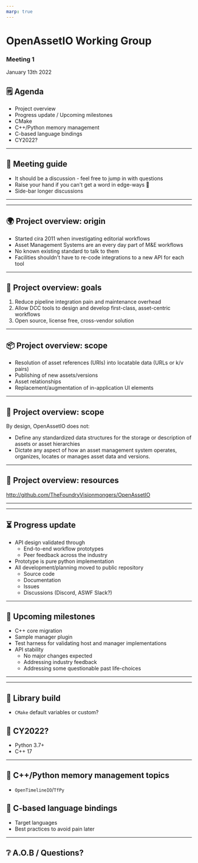 ```yaml
---
marp: true
---
```


# OpenAssetIO Working Group

### Meeting 1

January 13th 2022

## 🗒 Agenda

- Project overview
- Progress update / Upcoming milestones
- CMake
- C++/Python memory management
- C-based language bindings
- CY2022?

---

## 🤚 Meeting guide

- It should be a discussion - feel free to jump in with questions
- Raise your hand if you can't get a word in edge-ways 👀
- Side-bar longer discussions

---

---

## 🌍 Project overview: origin

- Started cira 2011 when investigating editorial workflows
- Asset Management Systems are an every day part of M&E workflows
- No known existing standard to talk to them
- Facilities shouldn't have to re-code integrations to a new API for each tool

---

## 🥅 Project overview: goals

1. Reduce pipeline integration pain and maintenance overhead
2. Allow DCC tools to design and develop first-class, asset-centric workflows
3. Open source, license free, cross-vendor solution

---

## 📦 Project overview: scope

- Resolution of asset references (URIs) into locatable data (URLs or k/v pairs)
- Publishing of new assets/versions
- Asset relationships
- Replacement/augmentation of in-application UI elements

---

## 🚫 Project overview: scope

By design, OpenAssetIO does not:
 
- Define any standardized data structures for the storage or description of assets or asset hierarchies
- Dictate any aspect of how an asset management system operates, organizes, locates or manages asset data and versions.

---

## 📍 Project overview: resources

http://github.com/TheFoundryVisionmongers/OpenAssetIO

---

---

## ⏳ Progress update

- API design validated through
  - End-to-end workflow prototypes
  - Peer feedback across the industry
- Prototype is pure python implementation
- All development/planning moved to public repository
  - Source code
  - Documentation
  - Issues
  - Discussions (Discord, ASWF Slack?)

---

## 🚧 Upcoming milestones

- C++ core migration
- Sample manager plugin
- Test harness for validating host and manager implementations
- API stability
  - No major changes expected
  - Addressing industry feedback
  - Addressing some questionable past life-choices

---

---

## 🔧 Library build

- `CMake` default variables or custom?

## 🤞 CY2022?

- Python 3.7+
- C++ 17

---

## 🐍 C++/Python memory management topics

- `OpenTimelineIO`/`TfPy`

## 🔩 C-based language bindings

- Target languages
- Best practices to avoid pain later

---

## ❔ A.O.B / Questions?
